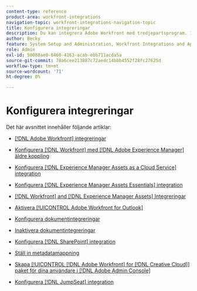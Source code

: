 ```yaml
---
content-type: reference
product-area: workfront-integrations
navigation-topic: workfront-integrations-navigation-topic
title: Konfigurera integreringar
description: Du kan integrera Adobe Workfront med tredjepartsprogram. Integrationer kan göra Workfront ännu bättre och skräddarsy det efter företagets behov.
author: Becky
feature: System Setup and Administration, Workfront Integrations and Apps
role: Admin
exl-id: 50088ae0-8460-4163-acab-ebb711acda5a
source-git-commit: 78a6cee213887c72aedc14bbb4552f28fc27625d
workflow-type: tm+mt
source-wordcount: '71'
ht-degree: 0%

---
```


# Konfigurera integreringar

Det här avsnittet innehåller följande artiklar:

* [[!DNL Adobe Workfront] integreringar](../../administration-and-setup/configure-integrations/workfront-integrations-1.md)
* [Konfigurera [!DNL Workfront] med [!DNL Adobe Experience Manager] äldre koppling](../../administration-and-setup/configure-integrations/configure-workfront-aem.md)
* [Konfigurera [!DNL Experience Manager Assets as a Cloud Service] integration](../../administration-and-setup/configure-integrations/configure-aacs-integration.md)
* [Konfigurera [!DNL Experience Manager Assets Essentials] integration](../../documents/adobe-workfront-for-experience-manager-assets-essentials/setup-asset-essentials.md)
* [[!DNL Workfront] and [!DNL Experience Manager Assets] Integreringar](../../documents/workfront-and-experience-manager-integrations/wf-experience-manager-integrations.md)
* [Aktivera [!UICONTROL Adobe Workfront for Outlook]](../../administration-and-setup/configure-integrations/enable-workfront-for-outlook.md)
* [Konfigurera dokumentintegreringar](../../administration-and-setup/configure-integrations/configure-document-integrations.md)
* [Inaktivera dokumentintegreringar](../../administration-and-setup/configure-integrations/disable-document-integrations.md)
* [Konfigurera [!DNL SharePoint] integration](../../administration-and-setup/configure-integrations/configure-sharepoint-integration.md)
* [Ställ in metadatamappning](../../administration-and-setup/configure-integrations/set-up-metadata-mapping.md)
* [Skapa [!UICONTROL [!DNL Adobe Workfront] for [!DNL Creative Cloud]] paket för dina användare i [!DNL Adobe Admin Console]](/help/quicksilver/administration-and-setup/configure-integrations/create-plugin-only-packages.md)

  <!--
  <li data-mc-conditions="QuicksilverOrClassic.Draft mode"><a href="../../administration-and-setup/configure-integrations/create-oauth-application.md" class="MCXref xref" xrefformat="{para}">Create OAuth2 applications for Workfront integrations</a> </li>
  -->

  <!--
  <li data-mc-conditions="QuicksilverOrClassic.Draft mode"><a href="../../administration-and-setup/configure-integrations/manage-custom-oauth2-apps.md" class="MCXref xref" xrefformat="{para}">View and manage custom OAuth2 applications</a> </li>
  -->

* [Konfigurera [!DNL JumpSeat] integration](/help/quicksilver/administration-and-setup/configure-integrations/configure-jumpseat.md)
